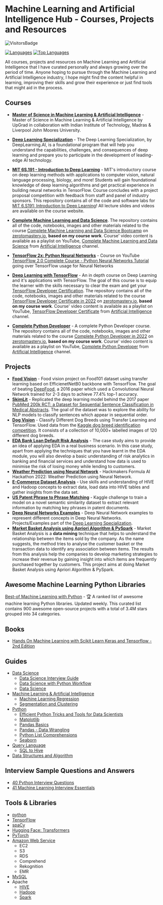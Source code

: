 # Machine Learning and Artificial Intelligence Hub - Courses, Projects and Resources

![VisitorsBadge](https://visitor-badge-reloaded.herokuapp.com/badge?page_id=Machine-Learning-and-Artificial-Intelligence-Hub&color=55acb7&style=for-the-badge&logo=Github)    

[![Languages](https://img.shields.io/github/languages/count/Mathews-Tom/Machine-Learning-and-Artificial-Intelligence-Hub)](#)
[![Top Languages](https://img.shields.io/github/languages/top/Mathews-Tom/Machine-Learning-and-Artificial-Intelligence-Hub?style=flat-square)](#)

All courses, projects and resources on Machine Learning and Artificial Intelligence that I have curated personally and always growing over the period of time. Anyone hoping to pursue through the Machine Learning and Artificial Intelligence industry, I hope might find the content helpful in learning, improving their skills and grow their experience or just find tools that might aid in the process.

## Courses

- **[Master of Science in Machine Learning & Artificial Intelligence](https://github.com/Mathews-Tom/MSc-in-Machine-Learning-and-Artificial-Intelligence)** - Master of Science in Machine Learning & Artificial Intelligence by UpGrad in collaboration with Indian Institute of Technology, Madras & Liverpool John Moores University.

- **[Deep Learning Specialization](https://github.com/Mathews-Tom/Deep-Learning-Specialization)** - The Deep Learning Specialization, by DeepLearning.AI, is a foundational program that will help you understand the capabilities, challenges, and consequences of deep learning and prepare you to participate in the development of leading-edge AI technology.

- **[MIT 6S.191 - Introduction to Deep Learning](https://github.com/Mathews-Tom/MIT-6S.191-Introduction-to-Deep-Learning)** - MIT's introductory course on deep learning methods with applications to computer vision, natural language processing, biology, and more! Students will gain foundational knowledge of deep learning algorithms and get practical experience in building neural networks in TensorFlow. Course concludes with a project proposal competition with feedback from staff and panel of industry sponsors. This repository contains all of the code and software labs for [MIT 6.S191: Introduction to Deep Learning](http://introtodeeplearning.com/)! All lecture slides and videos are available on the course website.

- **[Complete Machine Learning and Data Science](https://github.com/Mathews-Tom/Complete-Machine-Learning-and-Data-Science)**.  The repository contains all of the code, notebooks, images and other materials related to the course [Complete Machine Learning and Data Science Bootcamp](https://zerotomastery.io/courses/machine-learning-and-data-science-bootcamp/) on [zerotomastery.io](https://zerotomastery.io/), **based on my course work**. Course' video content is available as a playlist on YouTube, [Complete Machine Learning and Data Science](https://www.youtube.com/playlist?list=PLcPS3izl8N5s69hbYc9N37fSIEw-RsljN) from [Artificial Intelligence](https://www.youtube.com/channel/UCIslxZbyug9pRg00plukOCA) channel.

- **[TensorFlow 2x: Python Neural Networks](https://github.com/Mathews-Tom/Python-Neural-Networks-TensorFlow-2x)** - Course on YouTube [TensorFlow 2.0 Complete Course - Python Neural Networks Tutorial](https://www.youtube.com/watch?v=tPYj3fFJGjk) going over TensorFlow usage for Neural Networks

- **[Deep Learning with TensorFlow](https://github.com/Mathews-Tom/Deep-Learning-with-TensorFlow)** - An in depth course on Deep Learning and it's applications with TensorFlow. The goal of this course is to equip the learner with the skills necessary to clear the exam and get your [TensorFlow Developer Certification](https://www.tensorflow.org/certificate). The repository contains all of the code, notebooks, images and other materials related to the course [TensorFlow Developer Certificate in 2022](https://zerotomastery.io/courses/learn-tensorflow/) on [zerotomastery.io](https://zerotomastery.io/), **based on my course work**. Course' video content is available as a playlist on YouTube, [TensorFlow Developer Certificate](https://www.youtube.com/playlist?list=PLcPS3izl8N5sxZa7Ceu4tv8Y7P4TG_mXE) from [Artificial Intelligence]() channel.

- **[Complete Python Developer](https://github.com/Mathews-Tom/Complete-Machine-Learning-and-Data-Science)** - A complete Python Developer course. The repository contains all of the code, notebooks, images and other materials related to the course [Complete Python Developer in 2022](https://zerotomastery.io/courses/learn-python/) on [zerotomastery.io](https://zerotomastery.io/), **based on my course work**. Course' video content is available as a playlist on YouTube, [Complete Python Developer](https://www.youtube.com/playlist?list=PLcPS3izl8N5tkpJcKq4PCL6qlQl-o3Gl8) from [Artificial Intelligence](https://www.youtube.com/channel/UCIslxZbyug9pRg00plukOCA) channel.

## Projects

- **[Food Vision](https://github.com/Mathews-Tom/Deep-Learning-with-TensorFlow/blob/main/Notebooks/07_Food_Vision_Milestone_Project_1.ipynb)** - Food vision project on Food101 dataset using transfer learning based on EfficienetNetB0 backbone with TensorFlow. The goal of beating [DeepFood](https://www.researchgate.net/publication/304163308_DeepFood_Deep_Learning-Based_Food_Image_Recognition_for_Computer-Aided_Dietary_Assessment), a 2016 paper which used a Convolutional Neural Network trained for 2-3 days to achieve 77.4% top-1 accuracy.
- **[SkimLit](https://github.com/Mathews-Tom/Deep-Learning-with-TensorFlow/blob/main/Notebooks/09_SkimLit_NLP_Milestone_Project_2.ipynb)** - Replicated the deep learning model behind the 2017 paper [PubMed 200k RCT: a Dataset for Sequential Sentence Classification in Medical Abstracts](https://arxiv.org/abs/1710.06071). The goal of the dataset was to explore the ability for NLP models to classify sentences which appear in sequential order. 
- **[Dog Vision](https://github.com/Mathews-Tom/Complete-Machine-Learning-and-Data-Science/blob/main/Notebooks/10-End_to_End_Dog_Vision.ipynb)** - Classify Different Dog Breeds using Transfer Learning and TensorFlow. Used data from the [Kaggle dog breed identification competition](https://www.kaggle.com/c/dog-breed-identification/overview). It consists of a collection of 10,000+ labelled images of 120 different dog breeds.
- **[EDA Bank Loan Default Risk Analysis](https://github.com/Mathews-Tom/EDA-Bank-Loan-Default-Risk-Analysis)** - The case study aims to provide an idea of applying EDA in a real business scenario. In this case study, apart from applying the techniques that you have learnt in the EDA module, you will also develop a basic understanding of risk analytics in banking and financial services and understand how data is used to minimise the risk of losing money while lending to customers.
- **[Weather Prediction using Neural Network](https://github.com/Mathews-Tom/FormulaAIHackathon)** - Hackmakers Formula AI Hackathon 2022: Weather Prediction using Neural Network.
- **[E-Commerce Dataset Analysis](https://github.com/Mathews-Tom/E-Commerce-Dataset-Analysis)** - Use skills and understanding of HIVE and Hadoop concepts to extract data, load data into HIVE tables and gather insights from the data set.
- **[US Patent Phrase to Phrase Matching](https://github.com/Mathews-Tom/US-Patent-Phrase-to-Phrase-Matching)** - Kaggle challenge to train a model on a novel semantic similarity dataset to extract relevant information by matching key phrases in patent documents. 
- **[Deep Neural Networks Examples](https://github.com/Mathews-Tom/Deep-Neural-Networks-Examples)** - Deep Neural Network examples to represent different concepts in Deep Neural Networks. Projects/Examples part of the [Deep Learning Specialization](https://www.coursera.org/specializations/deep-learning).
- **[Market Basket Analysis using Apriori Algorithm & PySpark](https://github.com/Mathews-Tom/Market-Basket-Analysis-Apriori-PySpark)** - Market Basket Analysis is a **data mining** technique that helps to understand the relationship between the items sold by the company. As the name suggests, the method tries to analyse the customer basket or the transaction data to identify any association between items. The results from this analysis help the companies to develop marketing strategies to increase their revenue by gaining insight into which items are frequently purchased together by customers. This project aims at doing Market Basket Analysis using Apriori Algorithm & PySpark.

## Awesome Machine Learning Python Libraries

[Best-of Machine Learning with Python](https://github.com/ml-tooling/best-of-ml-python) - 🏆  A ranked list of awesome machine learning Python libraries. Updated weekly. This curated list contains 900 awesome open-source projects with a total of 3.4M stars grouped into 34 categories.

## Books

- [Hands On Machine Learning with Scikit Learn Keras and Tensorflow - 2nd Edition](Books/Hands_On_Machine_Learning_with_Scikit_Learn_Keras_and_Tensorflow-2nd_Edition.pdf)

## Guides

- [Data Science](Guides/Data_Science/)
  - [Data Science Interview Guide](Guides/Data_Science/Data_Science_Interview_Guide.pdf)
  - [Data Science with Python Workflow](Guides/Data_Science/Data_Science_with_Python_Workflow.pdf)
  - [Data Science](Guides/Data_Science/Data_Science.jpeg)
- [Machine Learning & Artificial Intelligence](Guides/ML_AI/)
  - [Machine Learning Regression](Guides/ML_AI/Machine_Learning_Regression.pdf)
  - [Segmentation and Clustering](Guides/ML_AI/Segmentation_and_Clustering.pdf)
- [Python](Guides/Python)
  - [Efficient Python Tricks and Tools for Data Scientists](Guides/Python/Efficient_Python_Tricks_and_Tools_for_Data_Scientists.pdf)
  - [Matplotlib](Guides/Python/Matplotlib.pdf)
  - [Pandas Basics](Guides/Python/Pandas_Basics.pdf)
  - [Pandas - Data Wrangling](Guides/Python/Pandas_Data_Wrangling)
  - [Python List Comprehensions](Guides/Python/Python_List_Comprehensions.pdf)
  - [Seaborn](Guides/Python/Seaborn.pdf)
- [Query Language](Guides/Query_Language)
  - [SQL to Hive](Guides/Query_Language/SQL_to_Hive.pdf)
- [Data Structures and Algorithm](Guides/Data_Structures_and_Algorithm.pdf)

## Interview Sample Questions and Answers

- [40 Python Interview Questions](Interview_Sample_QnA/40_Python_Interview_Questions.pdf)
- [41 Machine Learning Interview Essentials](Interview_Sample_QnA/41_Machine_Learning_Interview_Essentials.pdf)

## Tools & Libraries

- [python](https://www.python.org/)
- [TensorFlow](https://www.tensorflow.org/)
- [spaCy](https://spacy.io/)
- [Hugging Face: Transformers](https://huggingface.co/docs/transformers/index)
- [PyTorch](https://pytorch.org/)
- [Amazon Web Service]((https://aws.amazon.com/))
  - EC2
  - S3
  - RDS
  - Comprehend
  - Rekognition
  - EMR
- [MySQL](https://www.mysql.com/)
- Apache
  - [HIVE]((https://hive.apache.org/))
  - [Hadoop](https://hadoop.apache.org/)
  - [Spark](https://spark.apache.org/)
